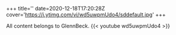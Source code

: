 +++
title=''
date=2020-12-18T17:20:28Z
cover='https://i.ytimg.com/vi/wd5uwpmUdo4/sddefault.jpg'
+++

All content belongs to GlennBeck.
{{< youtube wd5uwpmUdo4 >}}
